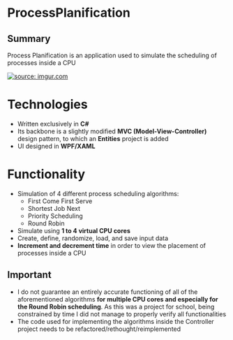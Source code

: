 # ProcessPlanification

## Summary

 Process Planification is an application used to simulate the scheduling of processes inside a CPU
 
<a href="https://imgur.com/m6Pjvqw"><img src="https://i.imgur.com/m6Pjvqw.png" title="source: imgur.com" /></a>

# Technologies
- Written exclusively in **C#**
- Its backbone is a slightly modified **MVC (Model-View-Controller)** design pattern, to which an **Entities** project is added
- UI designed in **WPF/XAML**

# Functionality

- Simulation of 4 different process scheduling algorithms: 
	- First Come First Serve
	- Shortest Job Next
	- Priority Scheduling
	- Round Robin
- Simulate using **1 to 4 virtual CPU cores**
- Create, define, randomize, load, and save input data
- **Increment and decrement time** in order to view the placement of processes inside a CPU

## Important
- I do not guarantee an entirely accurate functioning of all of the aforementioned algorithms **for multiple CPU cores and especially for the Round Robin scheduling**. As this was a project for school, being constrained by time I did not manage to properly verify all functionalities
- The code used for implementing the algorithms inside the Controller project needs to be refactored/rethought/reimplemented

<!--stackedit_data:
eyJoaXN0b3J5IjpbLTIxMzI5NzQxNjEsMjAwMzQ5NzAxNywxND
g0MDcxMzk2XX0=
-->